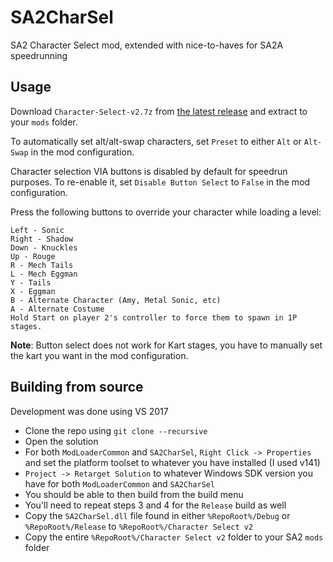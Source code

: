 # SA2CharSel
SA2 Character Select mod, extended with nice-to-haves for SA2A speedrunning

## Usage

Download `Character-Select-v2.7z` from [the latest release](https://github.com/Tenzit/SA2CharSel/releases) and extract to your `mods` folder.

To automatically set alt/alt-swap characters, set `Preset` to either `Alt` or `Alt-Swap` in the mod configuration.

Character selection VIA buttons is disabled by default for speedrun purposes. To re-enable it, set `Disable Button Select` to `False` in the mod configuration.

Press the following buttons to override your character while loading a level:
```
Left - Sonic
Right - Shadow
Down - Knuckles
Up - Rouge
R - Mech Tails
L - Mech Eggman
Y - Tails
X - Eggman
B - Alternate Character (Amy, Metal Sonic, etc)
A - Alternate Costume
Hold Start on player 2's controller to force them to spawn in 1P stages.
```

**Note**: Button select does not work for Kart stages, you have to manually set the kart you want in the mod configuration.

## Building from source

Development was done using VS 2017

* Clone the repo using `git clone --recursive`
* Open the solution
* For both `ModLoaderCommon` and `SA2CharSel`, `Right Click -> Properties` and set the platform toolset to whatever you have installed (I used v141)
* `Project -> Retarget Solution` to whatever Windows SDK version you have for both `ModLoaderCommon` and `SA2CharSel`
* You should be able to then build from the build menu
* You'll need to repeat steps 3 and 4 for the `Release` build as well
* Copy the `SA2CharSel.dll` file found in either `%RepoRoot%/Debug` or `%RepoRoot%/Release` to `%RepoRoot%/Character Select v2`
* Copy the entire `%RepoRoot%/Character Select v2` folder to your SA2 `mods` folder
